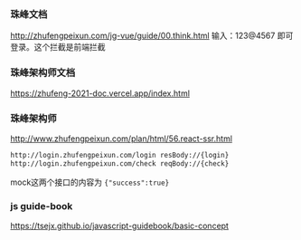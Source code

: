 ### 珠峰文档
http://zhufengpeixun.com/jg-vue/guide/00.think.html
输入：123@4567 即可登录。这个拦截是前端拦截

### 珠峰架构师文档
https://zhufeng-2021-doc.vercel.app/index.html

### 珠峰架构师
http://www.zhufengpeixun.com/plan/html/56.react-ssr.html
```bash
http://login.zhufengpeixun.com/login resBody://{login}
http://login.zhufengpeixun.com/check reqBody://{check}
```
mock这两个接口的内容为 `{"success":true}`

### js guide-book

https://tsejx.github.io/javascript-guidebook/basic-concept